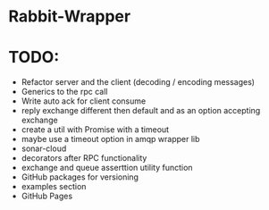 # Rabbit-Wrapper
# TODO: 
   * Refactor server and the client (decoding / encoding messages)
   * Generics to the rpc call
   * Write auto ack for client consume
   * reply exchange different then default and as an option accepting exchange 
   * create a util with Promise with a timeout
   * maybe use a timeout option in amqp wrapper lib
   * sonar-cloud 
   * decorators after RPC functionality
   * exchange and queue asserttion utility function
   * GitHub packages for versioning
   * examples section 
   * GitHub Pages
